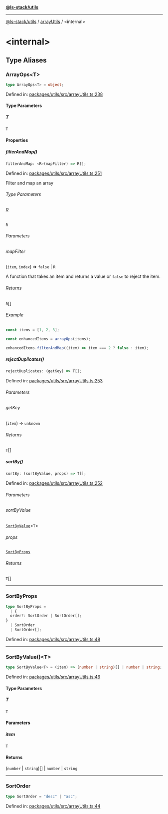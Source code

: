 [**@ls-stack/utils**](../README.md)

***

[@ls-stack/utils](../modules.md) / [arrayUtils](README.md) / \<internal\>

# \<internal\>

## Type Aliases

### ArrayOps\<T\>

```ts
type ArrayOps<T> = object;
```

Defined in: [packages/utils/src/arrayUtils.ts:238](https://github.com/lucasols/utils/blob/main/packages/utils/src/arrayUtils.ts#L238)

#### Type Parameters

##### T

`T`

#### Properties

##### filterAndMap()

```ts
filterAndMap: <R>(mapFilter) => R[];
```

Defined in: [packages/utils/src/arrayUtils.ts:251](https://github.com/lucasols/utils/blob/main/packages/utils/src/arrayUtils.ts#L251)

Filter and map an array

###### Type Parameters

###### R

`R`

###### Parameters

###### mapFilter

(`item`, `index`) => `false` \| `R`

A function that takes an item and returns a value or `false`
to reject the item.

###### Returns

`R`[]

###### Example

```ts
const items = [1, 2, 3];

const enhancedItems = arrayOps(items);

enhancedItems.filterAndMap((item) => item === 2 ? false : item);
```

##### rejectDuplicates()

```ts
rejectDuplicates: (getKey) => T[];
```

Defined in: [packages/utils/src/arrayUtils.ts:253](https://github.com/lucasols/utils/blob/main/packages/utils/src/arrayUtils.ts#L253)

###### Parameters

###### getKey

(`item`) => `unknown`

###### Returns

`T`[]

##### sortBy()

```ts
sortBy: (sortByValue, props) => T[];
```

Defined in: [packages/utils/src/arrayUtils.ts:252](https://github.com/lucasols/utils/blob/main/packages/utils/src/arrayUtils.ts#L252)

###### Parameters

###### sortByValue

[`SortByValue`](#sortbyvalue)\<`T`\>

###### props

[`SortByProps`](#sortbyprops)

###### Returns

`T`[]

***

### SortByProps

```ts
type SortByProps = 
  | {
  order?: SortOrder | SortOrder[];
}
  | SortOrder
  | SortOrder[];
```

Defined in: [packages/utils/src/arrayUtils.ts:48](https://github.com/lucasols/utils/blob/main/packages/utils/src/arrayUtils.ts#L48)

***

### SortByValue()\<T\>

```ts
type SortByValue<T> = (item) => (number | string)[] | number | string;
```

Defined in: [packages/utils/src/arrayUtils.ts:46](https://github.com/lucasols/utils/blob/main/packages/utils/src/arrayUtils.ts#L46)

#### Type Parameters

##### T

`T`

#### Parameters

##### item

`T`

#### Returns

(`number` \| `string`)[] \| `number` \| `string`

***

### SortOrder

```ts
type SortOrder = "desc" | "asc";
```

Defined in: [packages/utils/src/arrayUtils.ts:44](https://github.com/lucasols/utils/blob/main/packages/utils/src/arrayUtils.ts#L44)
